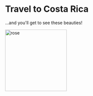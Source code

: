 <html>
  <head>
    <meta charset="utf-8">
    <title>Project: Travel webpage</title>
   </head>
   <body>
    <h1>Travel to Costa Rica</h1>
    <p>...and you'll get to see these beauties!</p>
    <img scr="https://upload.wikimedia.org/wikipedia/commons/8/8b/Rose_flower.jpg" alt="rose" width="200"/>
   </body>
  </html>
